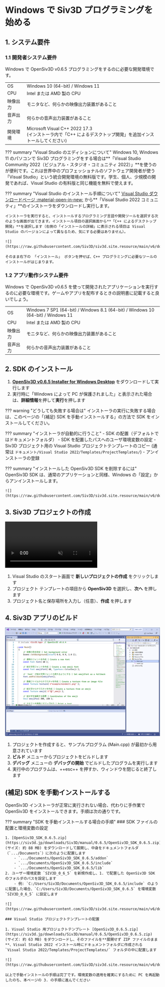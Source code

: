 # Windows で Siv3D プログラミングを始める

## 1. システム要件
### 1.1 開発者システム要件
Windows で OpenSiv3D v0.6.5 プログラミングをするのに必要な開発環境です。

|  |  |
|--|--|
| OS | Windows 10 (64-bit) /  Windows 11 |
| CPU | Intel または AMD 製の CPU |
| 映像出力 | モニタなど、何らかの映像出力装置があること |
| 音声出力 | 何らかの音声出力装置があること |
| 開発環境 | Microsoft Visual C++ 2022 17.3<br>(インストーラ内で「C++ によるデスクトップ開発」を追加インストールしてください) |

??? summary "Visual Studio のエディションについて"
	Windows 10, Windows 11 のパソコンで Siv3D プログラミングをする場合は**「Visual Studio Community 2022（ビジュアル・スタジオ・コミュニティ 2022）」**を使うのが便利です。これは世界中のプロフェッショナルのソフトウェア開発者が使う「Visual Studio」という統合開発環境の無料版です。学生、個人、少規模の開発であれば、Visual Studio の有料版と同じ機能を無料で使えます。

??? summary "Visual Studio のインストール手順について"
	[Visual Studio ダウンロードページ :material-open-in-new:](https://visualstudio.microsoft.com/ja/downloads/) から**「Visual Studio 2022 コミュニティ」**のインストーラをダウンロードし実行します。

	インストーラを実行すると、インストールするプログラミング言語や開発ツールを選択する次のような画面が出てきます。インストール項目の選択画面から**「C++ によるデスクトップ開発」**を選択します（右側の「インストールの詳細」に表示される項目は Visual Studio のバージョンによって異なるため、気にする必要はありません）。

	![](https://raw.githubusercontent.com/Siv3D/siv3d.site.resource/main/v6/download/windows/vs_installer_desktop.png)

	そのまま右下の 「インストール」 ボタンを押せば、C++ プログラミングに必要なツールのインストールがはじまります。

### 1.2 アプリ動作システム要件
Windows で OpenSiv3D v0.6.5 を使って開発されたアプリケーションを実行するのに必要な環境です。ゲームやアプリを配布するときの説明書に記載すると良いでしょう。

|  |  |
|--|--|
| OS | Windows 7 SP1 (64-bit) / Windows 8.1 (64-bit) / Windows 10 (64-bit) /  Windows 11 |
| CPU | Intel または AMD 製の CPU |
| 映像出力 | モニタなど、何らかの映像出力装置があること |
| 音声出力 | 何らかの音声出力装置があること |

## 2. SDK のインストール

1. **[OpenSiv3D v0.6.5 Installer for Windows Desktop](https://siv3d.jp/downloads/Siv3D/OpenSiv3D_0.6.5_Installer.exe)** をダウンロードして実行します
1. 実行時に「Windows によって PC が保護されました」と表示された場合は、**詳細情報**を押して**実行**を押します

??? warning "どうしても失敗する場合は"
	インストーラの実行に失敗する場合は、このページの「(補足) SDK を手動インストールする」の方法で SDK をインストールしてください。

??? summary "インストーラが自動的に行うこと"
	- SDK の配置（デフォルトではドキュメントフォルダ）
	- SDK を配置したパスへのユーザ環境変数の設定
	- Siv3D プロジェクト用の Visual Studio プロジェクトテンプレートのコピー (通常は `ドキュメント/Visual Studio 2022/Templates/ProjectTemplates/`)
	- アンインストーラの登録

??? summary "インストールした OpenSiv3D SDK を削除するには"
	OpenSiv3D SDK は、通常のアプリケーションと同様、Windows の「設定」からアンインストールします。

	![](https://raw.githubusercontent.com/Siv3D/siv3d.site.resource/main/v6/download/windows/uninstall.png)


## 3. Siv3D プロジェクトの作成
<video src="https://github.com/Siv3D/siv3d.site.resource/blob/main/v6/download/windows/create_project.mp4?raw=true" autoplay loop muted></video>

1. Visual Studio のスタート画面で **新しいプロジェクトの作成** をクリックします
1. プロジェクト テンプレートの項目から **OpenSiv3D** を選択し、**次へ** を押します
1. プロジェクト名と保存場所を入力し（任意）、**作成** を押します


## 4. Siv3D アプリのビルド
![](https://raw.githubusercontent.com/Siv3D/siv3d.site.resource/main/v6/download/windows/hellosiv3d.png)

1. プロジェクトを作成すると、サンプルプログラム (Main.cpp) が最初から用意されています
1. **ビルド** メニューからプロジェクトをビルドします
1. **デバッグ** メニューの **デバッグの開始** でビルドしたプログラムを実行します
1. 実行中のプログラムは、++esc++ を押すか、ウィンドウを閉じると終了します

## (補足) SDK を手動インストールする
OpenSiv3D インストーラが正常に実行されない場合、代わりに手作業で OpenSiv3D をインストールできます。手順は次の通りです。

??? summary "SDK を手動インストールする場合の手順"
	### SDK ファイルの配置と環境変数の設定

	1. [OpenSiv3D_SDK_0.6.5.zip](https://siv3d.jp/downloads/Siv3D/manual/0.6.5/OpenSiv3D_SDK_0.6.5.zip) (サイズ: 約 88 MB) をダウンロードして展開し、中身をドキュメントフォルダ（`.../Documents`）に次のように配置します
		- `.../Documents/OpenSiv3D_SDK_0.6.5/addon`
		- `.../Documents/OpenSiv3D_SDK_0.6.5/include`
		- `.../Documents/OpenSiv3D_SDK_0.6.5/lib`
	2. ユーザー環境変数 `SIV3D_0_6_5` を新規作成し、1. で配置した OpenSiv3D SDK のフォルダのパスを設定します
		- 例: `C:/Users/Siv3D/Documents/OpenSiv3D_SDK_0.6.5/include` のように配置した場合、`C:/Users/Siv3D/Documents/OpenSiv3D_SDK_0.6.5` を環境変数 `SIV3D_0_6_5` に設定します

	![](https://raw.githubusercontent.com/Siv3D/siv3d.site.resource/main/v6/download/windows/envvariable.png)  

	### Visual Studio プロジェクトテンプレートの配置

	1. Visual Studio 用プロジェクトテンプレート [OpenSiv3D_0.6.5.zip](https://siv3d.jp/downloads/Siv3D/manual/0.6.5/OpenSiv3D_0.6.5.zip) (サイズ: 約 63 MB) をダウンロードし、そのファイルを**展開せず ZIP ファイルのまま**、Visual Studio 2022 インストール時にドキュメントフォルダに作成される `Visual Studio 2022/Templates/ProjectTemplates/` フォルダの中に配置します  

	![](https://raw.githubusercontent.com/Siv3D/siv3d.site.resource/main/v6/download/windows/projecttemplate.png)  

	以上で手動インストールの手順は完了です。環境変数の適用を確実にするために PC を再起動したのち、本ページの 3. の手順に進んでください
